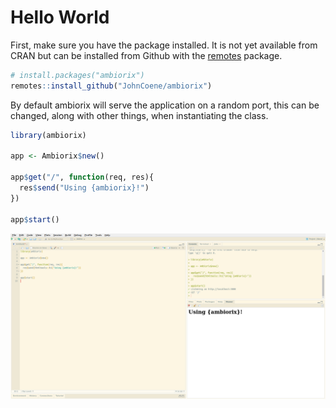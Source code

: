 # Hello World

First, make sure you have the package installed. It is not yet available from CRAN but can be installed from Github with the [remotes](https://remotes.r-lib.org/) package.

```r
# install.packages("ambiorix")
remotes::install_github("JohnCoene/ambiorix")
```

By default ambiorix will serve the application on a random port, this can be changed, along with other things, when instantiating the class. 

```r
library(ambiorix)

app <- Ambiorix$new()

app$get("/", function(req, res){
  res$send("Using {ambiorix}!")
})

app$start()
```

![](../_assets/rstudio.png)


